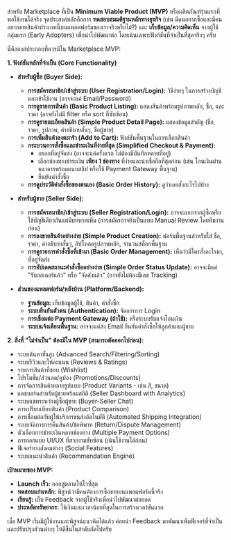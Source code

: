 สำหรับ Marketplace ที่เป็น **Minimum Viable Product (MVP)** หรือผลิตภัณฑ์รุ่นแรกที่พอใช้งานได้จริง จุดประสงค์หลักคือการ **ทดสอบสมมติฐานหลักทางธุรกิจ** (เช่น มีคนอยากซื้อและมีคนอยากขายสินค้าประเภทนี้บนแพลตฟอร์มของเราจริงหรือไม่?) และ **เก็บข้อมูล/ความคิดเห็น** จากผู้ใช้กลุ่มแรก (Early Adopters) เพื่อนำไปพัฒนาต่อ โดยเน้นเฉพาะฟังก์ชันที่จำเป็นที่สุดจริงๆ ครับ

นี่คือองค์ประกอบที่ควรมีใน Marketplace MVP:

**1. ฟังก์ชันหลักที่จำเป็น (Core Functionality)**

*   **สำหรับผู้ซื้อ (Buyer Side):**
    *   **การสมัครสมาชิก/เข้าสู่ระบบ (User Registration/Login):** วิธีง่ายๆ ในการสร้างบัญชีและเข้าใช้งาน (อาจจะแค่ Email/Password)
    *   **การดูรายการสินค้า (Basic Product Listing):** แสดงสินค้าพร้อมรูปภาพหลัก, ชื่อ, และราคา (อาจยังไม่มี filter หรือ sort ที่ซับซ้อน)
    *   **การดูรายละเอียดสินค้า (Simple Product Detail Page):** แสดงข้อมูลสำคัญ (ชื่อ, ราคา, รูปภาพ, คำอธิบายสั้นๆ, ชื่อผู้ขาย)
    *   **การเพิ่มสินค้าลงตะกร้า (Add to Cart):** ฟังก์ชันพื้นฐานในการเลือกสินค้า
    *   **กระบวนการสั่งซื้อและชำระเงินที่ง่ายที่สุด (Simplified Checkout & Payment):**
        *   กรอกที่อยู่จัดส่ง (อาจจะแค่ครั้งแรก ไม่ต้องมีบันทึกหลายที่อยู่)
        *   เลือกช่องทางชำระเงิน **เพียง 1 ช่องทาง** ที่ง่ายและน่าเชื่อถือที่สุดก่อน (เช่น โอนเงินผ่านธนาคารพร้อมแนบสลิป หรือใช้ Payment Gateway พื้นฐาน)
        *   ยืนยันคำสั่งซื้อ
    *   **การดูประวัติคำสั่งซื้อของตนเอง (Basic Order History):** ดูว่าเคยสั่งอะไรไปบ้าง

*   **สำหรับผู้ขาย (Seller Side):**
    *   **การสมัครสมาชิก/เข้าสู่ระบบ (Seller Registration/Login):** อาจจะแยกจากผู้ซื้อหรือใช้บัญชีเดียวกันแต่มีบทบาทเพิ่ม (การสมัครอาจยังเป็นแบบ Manual Review โดยทีมงานก่อน)
    *   **การลงขายสินค้าอย่างง่าย (Simple Product Creation):** ฟอร์มพื้นฐานสำหรับใส่ ชื่อ, ราคา, คำอธิบายสั้นๆ, อัปโหลดรูปภาพหลัก, จำนวนสต็อกพื้นฐาน
    *   **การดูรายการคำสั่งซื้อที่เข้ามา (Basic Order Management):** เห็นว่ามีใครสั่งอะไรมา, ที่อยู่จัดส่ง
    *   **การอัปเดตสถานะคำสั่งซื้ออย่างง่าย (Simple Order Status Update):** อาจจะมีแค่ "รับออเดอร์แล้ว" หรือ "จัดส่งแล้ว" (อาจยังไม่ต้องมีเลข Tracking)

*   **ส่วนของแพลตฟอร์ม/หลังบ้าน (Platform/Backend):**
    *   **ฐานข้อมูล:** เก็บข้อมูลผู้ใช้, สินค้า, คำสั่งซื้อ
    *   **ระบบยืนยันตัวตน (Authentication):** จัดการการ Login
    *   **การเชื่อมต่อ Payment Gateway (ถ้าใช้):** หรือระบบรับแจ้งโอนเงิน
    *   **ระบบแจ้งเตือนพื้นฐาน:** อาจจะแค่ส่ง Email ยืนยันคำสั่งซื้อให้ลูกค้าและผู้ขาย

**2. สิ่งที่ "ไม่จำเป็น" ต้องมีใน MVP (สามารถตัดออกไปก่อน):**

*   ระบบค้นหาขั้นสูง (Advanced Search/Filtering/Sorting)
*   ระบบรีวิวและให้คะแนน (Reviews & Ratings)
*   รายการสินค้าที่ชอบ (Wishlist)
*   โปรโมชั่น/ส่วนลด/คูปอง (Promotions/Discounts)
*   การจัดการสินค้าหลายรูปแบบ (Product Variants - เช่น สี, ขนาด)
*   แดชบอร์ดสำหรับผู้ขายพร้อมสถิติ (Seller Dashboard with Analytics)
*   ระบบแชทระหว่างผู้ซื้อผู้ขาย (Buyer-Seller Chat)
*   การเปรียบเทียบสินค้า (Product Comparison)
*   การเชื่อมต่อกับผู้ให้บริการขนส่งอัตโนมัติ (Automated Shipping Integration)
*   ระบบจัดการการคืนสินค้า/ข้อพิพาท (Return/Dispute Management)
*   ตัวเลือกการชำระเงินหลายช่องทาง (Multiple Payment Options)
*   การออกแบบ UI/UX ที่สวยงามซับซ้อน (เน้นใช้งานได้ก่อน)
*   ฟีเจอร์ทางสังคมต่างๆ (Social Features)
*   ระบบแนะนำสินค้า (Recommendation Engine)

**เป้าหมายของ MVP:**

*   **Launch เร็ว:** ออกสู่ตลาดให้ไวที่สุด
*   **ทดสอบแก่นหลัก:** พิสูจน์ว่ามีคนต้องการซื้อขายบนแพลตฟอร์มนี้จริง
*   **เรียนรู้:** เก็บ Feedback จากผู้ใช้จริงเพื่อนําไปพัฒนาต่อยอด
*   **ประหยัดทรัพยากร:** ใช้เงินและเวลาน้อยที่สุดในการสร้างเวอร์ชันแรก

เมื่อ MVP เริ่มมีผู้ใช้งานและพิสูจน์แนวคิดได้แล้ว ค่อยนำ Feedback มาพัฒนาเพิ่มฟีเจอร์ที่จำเป็นและปรับปรุงส่วนต่างๆ ให้ดีขึ้นในลำดับถัดไปครับ
